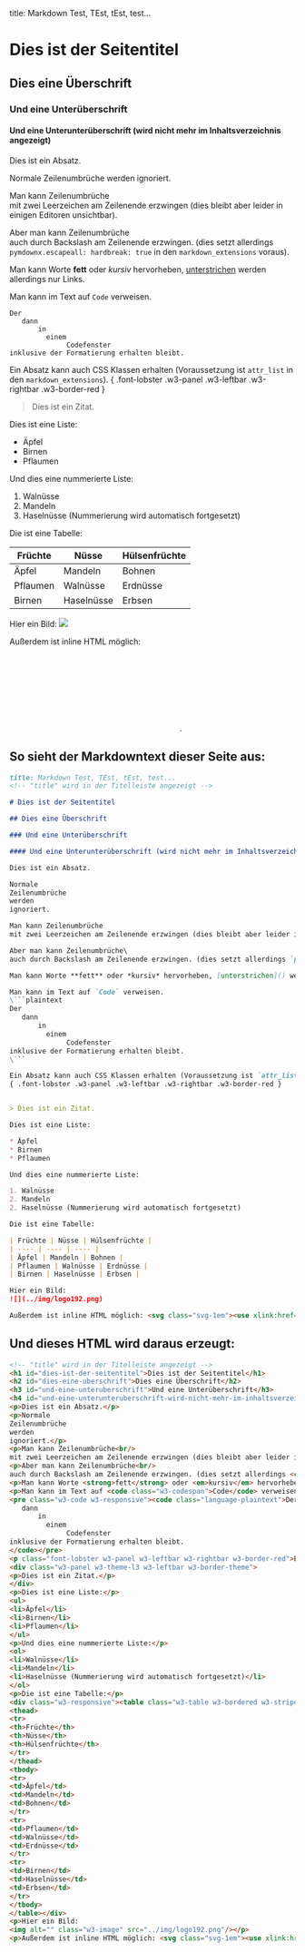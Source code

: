 title: Markdown Test, TEst, tEst, test...
<!-- "title" wird in der Titelleiste angezeigt -->

# Dies ist der Seitentitel

## Dies eine Überschrift

### Und eine Unterüberschrift

#### Und eine Unterunterüberschrift (wird nicht mehr im Inhaltsverzeichnis angezeigt)

Dies ist ein Absatz.

Normale
Zeilenumbrüche
werden
ignoriert.

Man kann Zeilenumbrüche  
mit zwei Leerzeichen am Zeilenende erzwingen (dies bleibt aber leider in einigen Editoren unsichtbar).

Aber man kann Zeilenumbrüche\
auch durch Backslash am Zeilenende erzwingen. (dies setzt allerdings `pymdownx.escapeall: hardbreak: true` in den `markdown_extensions` voraus).

Man kann Worte **fett** oder *kursiv* hervorheben, [unterstrichen]() werden allerdings nur Links.

Man kann im Text auf `Code` verweisen.
```plaintext
Der
   dann
       in
         einem
              Codefenster
inklusive der Formatierung erhalten bleibt.
```

Ein Absatz kann auch CSS Klassen erhalten (Voraussetzung ist `attr_list` in den `markdown_extensions`).
{ .font-lobster .w3-panel .w3-leftbar .w3-rightbar .w3-border-red }


> Dies ist ein Zitat.

Dies ist eine Liste:

* Äpfel
* Birnen
* Pflaumen

Und dies eine nummerierte Liste:

1. Walnüsse
2. Mandeln
2. Haselnüsse (Nummerierung wird automatisch fortgesetzt)

Die ist eine Tabelle:

| Früchte | Nüsse | Hülsenfrüchte |
| ---- | ---- | ---- |
| Äpfel | Mandeln | Bohnen |
| Pflaumen | Walnüsse | Erdnüsse |
| Birnen | Haselnüsse | Erbsen |

Hier ein Bild:
![](../img/logo192.png)

Außerdem ist inline HTML möglich: <svg class="svg-1em"><use xlink:href="#encrypted" /></svg>.

## So sieht der Markdowntext dieser Seite aus:

```markdown
title: Markdown Test, TEst, tEst, test...
<!-- "title" wird in der Titelleiste angezeigt -->

# Dies ist der Seitentitel

## Dies eine Überschrift

### Und eine Unterüberschrift

#### Und eine Unterunterüberschrift (wird nicht mehr im Inhaltsverzeichnis angezeigt)

Dies ist ein Absatz.

Normale
Zeilenumbrüche
werden
ignoriert.

Man kann Zeilenumbrüche  
mit zwei Leerzeichen am Zeilenende erzwingen (dies bleibt aber leider in einigen Editoren unsichtbar).

Aber man kann Zeilenumbrüche\
auch durch Backslash am Zeilenende erzwingen. (dies setzt allerdings `pymdownx.escapeall: hardbreak: true` in den `markdown_extensions` voraus).

Man kann Worte **fett** oder *kursiv* hervorheben, [unterstrichen]() werden allerdings nur Links.

Man kann im Text auf `Code` verweisen.
\```plaintext
Der
   dann
       in
         einem
              Codefenster
inklusive der Formatierung erhalten bleibt.
\```

Ein Absatz kann auch CSS Klassen erhalten (Voraussetzung ist `attr_list` in den `markdown_extensions`).
{ .font-lobster .w3-panel .w3-leftbar .w3-rightbar .w3-border-red }


> Dies ist ein Zitat.

Dies ist eine Liste:

* Äpfel
* Birnen
* Pflaumen

Und dies eine nummerierte Liste:

1. Walnüsse
2. Mandeln
2. Haselnüsse (Nummerierung wird automatisch fortgesetzt)

Die ist eine Tabelle:

| Früchte | Nüsse | Hülsenfrüchte |
| ---- | ---- | ---- |
| Äpfel | Mandeln | Bohnen |
| Pflaumen | Walnüsse | Erdnüsse |
| Birnen | Haselnüsse | Erbsen |

Hier ein Bild:
![](../img/logo192.png)

Außerdem ist inline HTML möglich: <svg class="svg-1em"><use xlink:href="#encrypted" /></svg>.
```

## Und dieses HTML wird daraus erzeugt:

```html
<!-- "title" wird in der Titelleiste angezeigt -->
<h1 id="dies-ist-der-seitentitel">Dies ist der Seitentitel</h1>
<h2 id="dies-eine-uberschrift">Dies eine Überschrift</h2>
<h3 id="und-eine-unteruberschrift">Und eine Unterüberschrift</h3>
<h4 id="und-eine-unterunteruberschrift-wird-nicht-mehr-im-inhaltsverzeichnis-angezeigt">Und eine Unterunterüberschrift (wird nicht mehr im Inhaltsverzeichnis angezeigt)</h4>
<p>Dies ist ein Absatz.</p>
<p>Normale
Zeilenumbrüche
werden
ignoriert.</p>
<p>Man kann Zeilenumbrüche<br/>
mit zwei Leerzeichen am Zeilenende erzwingen (dies bleibt aber leider in einigen Editoren unsichtbar).</p>
<p>Aber man kann Zeilenumbrüche<br/>
auch durch Backslash am Zeilenende erzwingen. (dies setzt allerdings <code class="w3-codespan">pymdownx.escapeall: hardbreak: true</code> in den <code class="w3-codespan">markdown_extensions</code> voraus).</p>
<p>Man kann Worte <strong>fett</strong> oder <em>kursiv</em> hervorheben, <a href="">unterstrichen</a> werden allerdings nur Links.</p>
<p>Man kann im Text auf <code class="w3-codespan">Code</code> verweisen.</p>
<pre class="w3-code w3-responsive"><code class="language-plaintext">Der
   dann
       in
         einem
              Codefenster
inklusive der Formatierung erhalten bleibt.
</code></pre>
<p class="font-lobster w3-panel w3-leftbar w3-rightbar w3-border-red">Ein Absatz kann auch CSS Klassen erhalten (Voraussetzung ist <code class="w3-codespan">attr_list</code> in den <code class="w3-codespan">markdown_extensions</code>).</p>
<div class="w3-panel w3-theme-l3 w3-leftbar w3-border-theme">
<p>Dies ist ein Zitat.</p>
</div>
<p>Dies ist eine Liste:</p>
<ul>
<li>Äpfel</li>
<li>Birnen</li>
<li>Pflaumen</li>
</ul>
<p>Und dies eine nummerierte Liste:</p>
<ol>
<li>Walnüsse</li>
<li>Mandeln</li>
<li>Haselnüsse (Nummerierung wird automatisch fortgesetzt)</li>
</ol>
<p>Die ist eine Tabelle:</p>
<div class="w3-responsive"><table class="w3-table w3-bordered w3-striped">
<thead>
<tr>
<th>Früchte</th>
<th>Nüsse</th>
<th>Hülsenfrüchte</th>
</tr>
</thead>
<tbody>
<tr>
<td>Äpfel</td>
<td>Mandeln</td>
<td>Bohnen</td>
</tr>
<tr>
<td>Pflaumen</td>
<td>Walnüsse</td>
<td>Erdnüsse</td>
</tr>
<tr>
<td>Birnen</td>
<td>Haselnüsse</td>
<td>Erbsen</td>
</tr>
</tbody>
</table></div>
<p>Hier ein Bild:
<img alt="" class="w3-image" src="../img/logo192.png"/></p>
<p>Außerdem ist inline HTML möglich: <svg class="svg-1em"><use xlink:href="#encrypted"></use></svg>.</p>
```